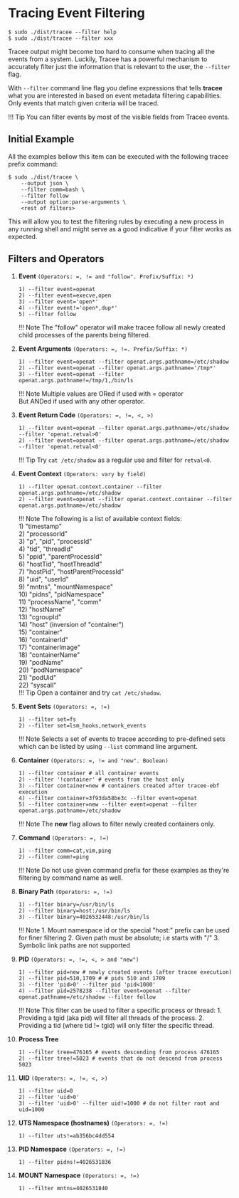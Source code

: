 # Tracing Event Filtering

```
$ sudo ./dist/tracee --filter help
$ sudo ./dist/tracee --filter xxx
```

Tracee output might become too hard to consume when tracing all the events from
a system. Luckily, Tracee has a powerful mechanism to accurately filter just the
information that is relevant to the user, the `--filter` flag.

With `--filter` command line flag you define expressions that tells
**tracee** what you are interested in based on event metadata filtering
capabilities. Only events that match given criteria will be traced.

!!! Tip
    You can filter events by most of the visible fields from Tracee events.

## Initial Example

All the examples bellow this item can be executed with the following tracee
prefix command:

```text
$ sudo ./dist/tracee \
    --output json \
    --filter comm=bash \
    --filter follow
    --output option:parse-arguments \
    <rest of filters>
```

This will allow you to test the filtering rules by executing a new process in
any running shell and might serve as a good indicative if your filter works as
expected.

## Filters and Operators

1. **Event** `(Operators: =, != and "follow". Prefix/Suffix: *)`

     ```text
     1) --filter event=openat
     2) --filter event=execve,open
     3) --filter event='open*'
     4) --filter event!='open*,dup*'
     5) --filter follow
     ```

    !!! Note
        The "follow" operator will make tracee follow all newly created
        child processes of the parents being filtered.

1. **Event Arguments** `(Operators: =, !=. Prefix/Suffix: *)`

     ```text
     1) --filter event=openat --filter openat.args.pathname=/etc/shadow
     2) --filter event=openat --filter openat.args.pathname='/tmp*'
     3) --filter event=openat --filter openat.args.pathname!=/tmp/1,/bin/ls
     ```

    !!! Note
        Multiple values are ORed if used with = operator  
        But ANDed if used with any other operator.

1. **Event Return Code** `(Operators: =, !=, <, >)`

    ```text
    1) --filter event=openat --filter openat.args.pathname=/etc/shadow --filter 'openat.retval>0'
    2) --filter event=openat --filter openat.args.pathname=/etc/shadow --filter 'openat.retval<0'
    ```

    !!! Tip
        Try `cat /etc/shadow` as a regular use and filter for `retval<0`.

1. **Event Context** `(Operators: vary by field)`

    ```text
    1) --filter openat.context.container --filter openat.args.pathname=/etc/shadow
    2) --filter event=openat --filter openat.context.container --filter openat.args.pathname=/etc/shadow
    ```

    !!! Note
        The following is a list of available context fields:  
        1)  "timestamp"  
        2)  "processorId"  
        3)  "p", "pid", "processId"  
        4)  "tid", "threadId"  
        5)  "ppid", "parentProcessId"  
        6)  "hostTid", "hostThreadId"  
        7)  "hostPid", "hostParentProcessId"  
        8)  "uid", "userId"  
        9)  "mntns", "mountNamespace"  
        10) "pidns", "pidNamespace"  
        11) "processName", "comm"  
        12) "hostName"  
        13) "cgroupId"  
        14) "host" (inversion of "container")  
        15) "container"  
        16) "containerId"  
        17) "containerImage"  
        18) "containerName"  
        19) "podName"  
        20) "podNamespace"  
        21) "podUid"  
        22) "syscall"  
    !!! Tip
        Open a container and try `cat /etc/shadow`.

1. **Event Sets** `(Operators: =, !=)`

    ```text
    1) --filter set=fs
    2) --filter set=lsm_hooks,network_events
    ```

    !!! Note
        Selects a set of events to tracee according to pre-defined sets which
        can be listed by using `--list` command line argument.

1. **Container** `(Operators: =, != and "new". Boolean)`

    ```text
    1) --filter container # all container events
    2) --filter '!container' # events from the host only
    3) --filter container=new # containers created after tracee-ebf execution
    4) --filter container=3f93da58be3c --filter event=openat
    5) --filter container=new --filter event=openat --filter openat.args.pathname=/etc/shadow
    ```

    !!! Note
        The **new** flag allows to filter newly created containers only.  

1. **Command** `(Operators: =, !=)`

    ```text
    1) --filter comm=cat,vim,ping
    2) --filter comm!=ping
    ```

    !!! Note
        Do not use given command prefix for these examples as they're filtering
        by command name as well.

1. **Binary Path** `(Operators: =, !=)`

    ```text
    1) --filter binary=/usr/bin/ls
    2) --filter binary=host:/usr/bin/ls
    3) --filter binary=4026532448:/usr/bin/ls
    ```

    !!! Note
        1. Mount namespace id or the special "host:" prefix can be used for finer filtering
        2. Given path must be absolute; i.e starts with "/"
        3. Symbolic link paths are not supported

1. **PID** `(Operators: =, !=, <, > and "new")`

    ```text
    1) --filter pid=new # newly created events (after tracee execution)
    2) --filter pid=510,1709 # # pids 510 and 1709
    3) --filter 'pid>0' --filter pid 'pid<1000'
    4) --filter pid=2578238 --filter event=openat --filter openat.pathname=/etc/shadow --filter follow
    ```

    !!! Note
        This filter can be used to filter a specific process or thread:
        1. Providing a tgid (aka pid) will filter all threads of the process.
        2. Providing a tid (where tid != tgid) will only filter the specific thread.

1. **Process Tree**

    ```text
    1) --filter tree=476165 # events descending from process 476165
    2) --filter tree!=5023 # events that do not descend from process 5023
    ```

1. **UID** `(Operators: =, !=, <, >)`

    ```text
    1) --filter uid=0
    2) --filter 'uid>0'
    3) --filter 'uid>0' --filter uid!=1000 # do not filter root and uid=1000
    ```

1. **UTS Namespace (hostnames)** `(Operators: =, !=)`

    ```text
    1) --filter uts!=ab356bc4dd554 
    ```

1. **PID Namespace** `(Operators: =, !=)`

    ```text
    1) --filter pidns!=4026531836
    ```

1. **MOUNT Namespace** `(Operators: =, !=)`

    ```text
    1) --filter mntns=4026531840
    ```
